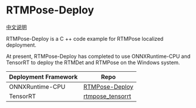 # RTMPose-Deploy

[中文说明](./README_CN.md)

RTMPose-Deploy is a C ++ code example for RTMPose localized deployment.

At present, RTMPose-Deploy has completed to use ONNXRuntime-CPU and TensorRT to deploy the RTMDet and RTMPose on the Windows system.

| Deployment Framework | Repo                                                                 |
| -------------------- | -------------------------------------------------------------------- |
| ONNXRuntime-CPU      | [RTMPose-Deploy](https://github.com/HW140701/RTMPose-Deploy)         |
| TensorRT             | [rtmpose_tensorrt](https://github.com/Dominic23331/rtmpose_tensorrt) |
